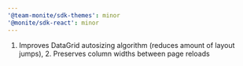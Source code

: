 ```yaml
---
'@team-monite/sdk-themes': minor
'@monite/sdk-react': minor
---
```


1. Improves DataGrid autosizing algorithm (reduces amount of layout jumps), 2. Preserves column widths between page reloads
